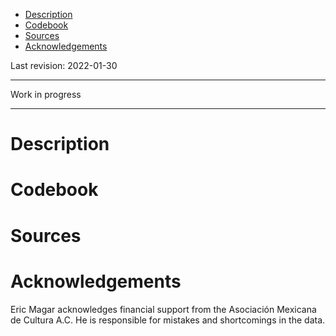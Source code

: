 - [Description](#org583b4ca)
- [Codebook](#org58bb10a)
- [Sources](#org0a93ad3)
- [Acknowledgements](#org9bb78f5)

Last revision: 2022-01-30

---

Work in progress

---


<a id="org583b4ca"></a>

# Description


<a id="org58bb10a"></a>

# Codebook


<a id="org0a93ad3"></a>

# Sources


<a id="org9bb78f5"></a>

# Acknowledgements

Eric Magar acknowledges financial support from the Asociación Mexicana de Cultura A.C. He is responsible for mistakes and shortcomings in the data.
